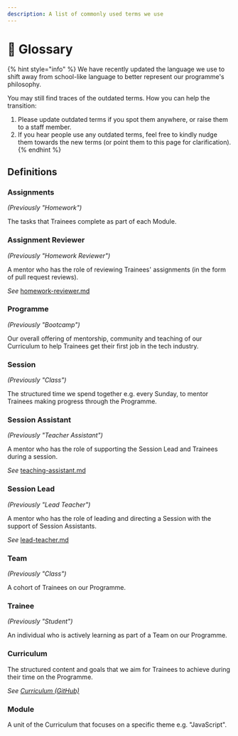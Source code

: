 ```yaml
---
description: A list of commonly used terms we use
---
```


# 📕 Glossary

{% hint style="info" %}
We have recently updated the language we use to shift away from school-like language to better represent our programme's philosophy.



You may still find traces of the outdated terms. How you can help the transition:

1. Please update outdated terms if you spot them anywhere, or raise them to a staff member.
2. If you hear people use any outdated terms, feel free to kindly nudge them towards the new terms (or point them to this page for clarification).
{% endhint %}

## Definitions

### Assignments

_(Previously "Homework")_

The tasks that Trainees complete as part of each Module.

### Assignment Reviewer

_(Previously "Homework Reviewer")_

A mentor who has the role of reviewing Trainees' assignments (in the form of pull request reviews).

_See_ [homework-reviewer.md](../roles/technical-mentors/homework-reviewer.md "mention")

### Programme

_(Previously "Bootcamp")_

Our overall offering of mentorship, community and teaching of our Curriculum to help Trainees get their first job in the tech industry.

### Session

_(Previously "Class")_

The structured time we spend together e.g. every Sunday, to mentor Trainees making progress through the Programme.

### Session Assistant

_(Previously "Teacher Assistant")_

A mentor who has the role of supporting the Session Lead and Trainees during a session.

_See_ [teaching-assistant.md](../roles/technical-mentors/teaching-assistant.md "mention")

### Session Lead

_(Previously "Lead Teacher")_

A mentor who has the role of leading and directing a Session with the support of Session Assistants.

_See_ [lead-teacher.md](../roles/technical-mentors/lead-teacher.md "mention")

### Team

_(Previously "Class")_

A cohort of Trainees on our Programme.

### Trainee

_(Previously "Student")_

An individual who is actively learning as part of a Team on our Programme.

### Curriculum

The structured content and goals that we aim for Trainees to achieve during their time on the Programme.

_See_ [_Curriculum (GitHub)_](https://github.com/HackYourFuture-CPH/curriculum)

### Module

A unit of the Curriculum that focuses on a specific theme e.g. "JavaScript".
